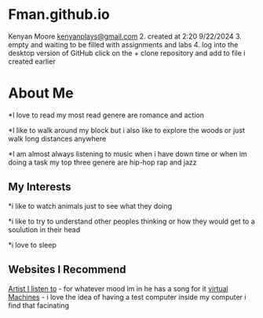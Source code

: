 # Fman.github.io
Kenyan Moore kenyanplays@gmail.com
2.	created at 2:20 9/22/2024
3.	empty and waiting to be filled with assignments and labs
4.	log into the desktop version of GitHub click on the + clone repository and add to file i created earlier 
# About Me
*I love to read my most read genere are romance and action

*I like to walk around my block but i also like to explore the woods or just walk long distances anywhere 

*I am almost always listening to music when i have down time or when im doing a task my top three genere are hip-hop rap and jazz 
## My Interests
*i like to watch animals just to see what they doing

*i like to try to understand other peoples thinking or how they would get to a soulution in their head 

*i love to sleep  

## Websites I Recommend
[Artist I listen to](https://www.youtube.com/@TylerTheCreator) - for whatever mood im in he has a song for it 
[virtual Machines](https://azure.microsoft.com/en-us/resources/cloud-computing-dictionary/what-is-a-virtual-machine) - i love the idea of having a test computer inside my computer i find that facinating


